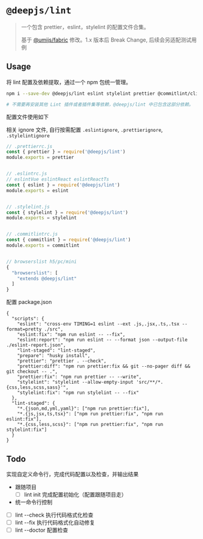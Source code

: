 # `@deepjs/lint`

> 一个包含 prettier，eslint，stylelint 的配置文件合集。
>
> 基于 [@umijs/fabric](https://github.com/umijs/fabric) 修改。1.x 版本后 Break Change, 后续会另适配测试用例

## Usage

将 lint 配置及依赖提取，通过一个 npm 包统一管理。

```bash
npm i --save-dev @deepjs/lint eslint stylelint prettier @commitlint/cli husky lint-staged cross-env

# 不需要再安装其他 Lint 插件或者插件集等依赖，@deepjs/lint 中已包含这部分依赖。
```

配置文件使用如下

相关 ignore 文件, 自行按需配置 `.eslintignore`, `.prettierignore`, `.stylelintignore`

```js
// .prettierrc.js
const { prettier } = require('@deepjs/lint')
module.exports = prettier


// .eslintrc.js
// eslintVue eslintReact eslintReactTs
const { eslint } = require('@deepjs/lint')
module.exports = eslint


// .stylelint.js
const { stylelint } = require('@deepjs/lint')
module.exports = stylelint


// .commitlintrc.js
const { commitlint } = require('@deepjs/lint')
module.exports = commitlint


// browserslist h5/pc/mini
{
  "browserslist": [
    "extends @deepjs/lint"
  ]
}
```

配置 package.json

```jsonc
{
  "scripts": {
    "eslint": "cross-env TIMING=1 eslint --ext .js,.jsx,.ts,.tsx --format=pretty ./src",
    "eslint:fix": "npm run eslint -- --fix",
    "eslint:report": "npm run eslint -- --format json --output-file ./eslint-report.json",
    "lint-staged": "lint-staged",
    "prepare": "husky install",
    "prettier": "prettier . --check",
    "prettier:diff": "npm run prettier:fix && git --no-pager diff && git checkout -- .",
    "prettier:fix": "npm run prettier -- --write",
    "stylelint": "stylelint --allow-empty-input 'src/**/*.{css,less,scss,sass}'",
    "stylelint:fix": "npm run stylelint -- --fix"
  },
  "lint-staged": {
    "*.{json,md,yml,yaml}": ["npm run prettier:fix"],
    "*.{js,jsx,ts,tsx}": ["npm run prettier:fix", "npm run eslint:fix"],
    "*.{css,less,scss}": ["npm run prettier:fix", "npm run stylelint:fix"]
  }
}
```

## Todo

实现自定义命令行，完成代码配置以及检查，并输出结果

- 跟随项目
  - [ ] lint init 完成配置初始化（配置跟随项目走）
- 统一命令行控制
- [ ] lint --check 执行代码格式化检查
- [ ] lint --fix 执行代码格式化自动修复
- [ ] lint --doctor 配置检查
